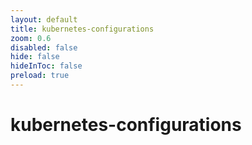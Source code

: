 ```yaml
---
layout: default 
title: kubernetes-configurations  
zoom: 0.6   
disabled: false 
hide: false 
hideInToc: false    
preload: true   
---
```



# kubernetes-configurations   
